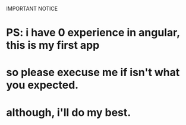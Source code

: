 

IMPORTANT NOTICE

# PS: i have 0 experience in angular, this is my first app 
#  so please execuse me if isn't what you expected.
# although, i'll do my best.
#

